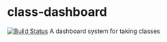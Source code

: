 # class-dashboard

[![Build Status](https://travis-ci.org/sneakycrow/class-dashboard.svg?branch=master)](https://travis-ci.org/sneakycrow/class-dashboard)
A dashboard system for taking classes
